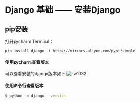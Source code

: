 # Django 基础 —— 安装Django

## pip安装

打开pycharm Terminal：
```
pip install django -i https://mirrors.aliyun.com/pypi/simple
```

#### 使用pycharm查看版本
可以查看安装的django版本如下
![-w1032](http://ossp.pengjunjie.com/mweb/15579725621977.jpg)

#### 使用命令行查看版本

```sh
$ python -m django --version
```

